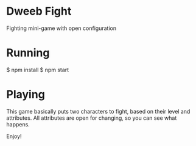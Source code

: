 # Dweeb Fight

 Fighting mini-game with open configuration

# Running

 $ npm install
 $ npm start

 # Playing

This game basically puts two characters to fight, based on their level and attributes. All attributes are open for changing, so you can see what happens. 

Enjoy!

